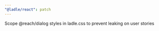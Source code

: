 ```yaml
---
"@ladle/react": patch
---
```


Scope @reach/dialog styles in ladle.css to prevent leaking on user stories
